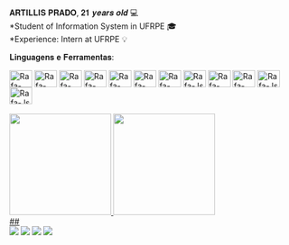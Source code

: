 
𝐀𝐑𝐓𝐈𝐋𝐋𝐈𝐒 𝐏𝐑𝐀𝐃𝐎, 𝟐𝟏 𝒚𝒆𝒂𝒓𝒔 𝒐𝒍𝒅 💻<br>
*Student of Information System in UFRPE 🎓<br>
*Experience: Intern at UFRPE 💡

𝐋𝐢𝐧𝐠𝐮𝐚𝐠𝐞𝐧𝐬 𝐞 𝐅𝐞𝐫𝐫𝐚𝐦𝐞𝐧𝐭𝐚𝐬:<br>
<div display="display: inline_block">
    <img align="center" alt="Rafa-Python" height="30" width="40" src="https://cdn.jsdelivr.net/gh/devicons/devicon/icons/python/python-original.svg">
    <img align="center" alt="Rafa-React" height="30" width="40" src="https://cdn.jsdelivr.net/gh/devicons/devicon/icons/java/java-original-wordmark.svg" />
    <img align="center" alt="Rafa-Cpluplus" height="30" width="40" src="https://cdn.jsdelivr.net/gh/devicons/devicon/icons/cplusplus/cplusplus-original.svg">
    <img align="center" alt="Rafa-Csharp" height="30" width="40" src="https://cdn.jsdelivr.net/gh/devicons/devicon/icons/csharp/csharp-original.svg">
    <img align="center" alt="Rafa-NET" height="30" width="40" src="https://cdn.jsdelivr.net/gh/devicons/devicon/icons/dotnetcore/dotnetcore-original.svg">
    <img align="center" alt="Rafa-HTML" height="30" width="40" src="https://cdn.jsdelivr.net/gh/devicons/devicon/icons/html5/html5-original-wordmark.svg">
    <img align="center" alt="Rafa-css" height="30" width="40" src="https://cdn.jsdelivr.net/gh/devicons/devicon/icons/css3/css3-original.svg">
    <img align="center" alt="Rafa-Js" height="30" width="40" src="https://cdn.jsdelivr.net/gh/devicons/devicon/icons/javascript/javascript-plain.svg">
    <img align="center" alt="Rafa-React" height="30" width="40" src="https://cdn.jsdelivr.net/gh/devicons/devicon/icons/react/react-original.svg">
    <img align="center" alt="Rafa-React" height="30" width="40" src="https://cdn.jsdelivr.net/gh/devicons/devicon/icons/angularjs/angularjs-original.svg" />
    <img align="center" alt="Rafa-Js" height="30" width="40" src="https://cdn.jsdelivr.net/gh/devicons/devicon/icons/androidstudio/androidstudio-original.svg" />
    <img align="center" alt="Rafa-Js" height="30" width="40" src="https://cdn.jsdelivr.net/gh/devicons/devicon/icons/flutter/flutter-original.svg" />   
</div> <br>

<div>
    <a href="https://github.com/TilinhoFrond-End">
    <img height="180em" src="https://github-readme-stats.vercel.app/api?username=TilinhoFrond-End&show_icons=true&theme=highcontrast">
    <img height="180em" src="https://github-readme-stats.vercel.app/api/top-langs/?username=TilinhoFrond-End&layout=compact&langs_count=16&theme=highcontrast"/>
</div>
  ##
<div>
    <a href="https://www.linkedin.com/in/artillis-prado-10111415b/" target="_blank"><img src="https://img.shields.io/badge/LinkedIn-0077B5?style=for-the-badge&logo=linkedin&logoColor=white"></a>
    <a href="https://www.facebook.com/profile.php?id=100004310716521" target="_blank"><img src="https://img.shields.io/badge/Facebook-1877F2?style=for-the-badge&logo=facebook&logoColor=white"></a>
    <a href="https://www.instagram.com/artillis_prado_/" target="_blank"><img src="https://img.shields.io/badge/Instagram-E4405F?style=for-the-badge&logo=instagram&logoColor=white" target="_blank"></a>
    <a href="mailto:aadejarde15@gmail.com" target="_blank"><img src="https://img.shields.io/badge/Gmail-D14836?style=for-the-badge&logo=gmail&logoColor=white"></a>

</div>
<!--
**TilinhoFrond-End/TilinhoFrond-End** is a ✨ _special_ ✨ repository because its `README.md` (this file) appears on your GitHub profile.

Here are some ideas to get you started:

- 🔭 I’m currently working on ...
- 🌱 I’m currently learning ...
- 👯 I’m looking to collaborate on ...
- 🤔 I’m looking for help with ...
- 💬 Ask me about ...
- 📫 How to reach me: ...
- 😄 Pronouns: ...
- ⚡ Fun fact: ...
-->
